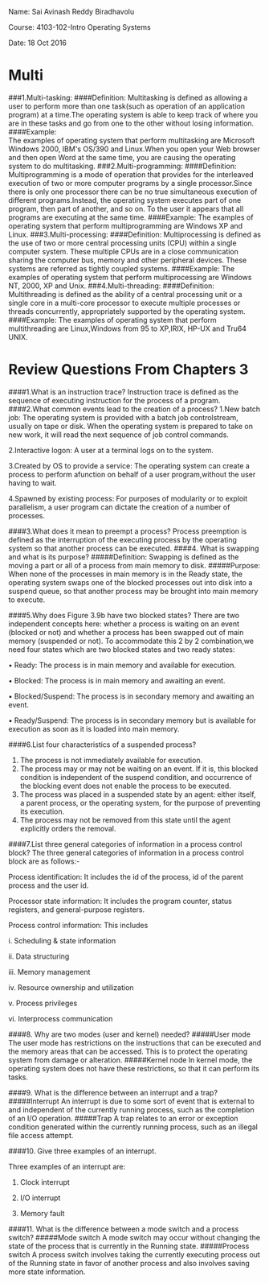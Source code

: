 Name: Sai Avinash Reddy Biradhavolu

Course: 4103-102-Intro Operating Systems

Date: 18 Oct 2016
# Multi
###1.Multi-tasking:
####Definition:
Multitasking is defined as allowing a user to perform more than one task(such as operation of an application program) at a time.The
operating system is able to keep track of where you are in these tasks and go from one to the other without losing information.
####Example:                 
The examples of operating system that perform multitasking are Microsoft Windows 2000, IBM's OS/390 and Linux.When you open your Web 
browser and then open Word at the same time, you are causing the operating system to do multitasking.
###2.Multi-programming:
####Definition:
Multiprogramming is a mode of operation that provides for the interleaved execution of two or more computer programs by a single 
processor.Since there is only one processor there can be no true simultaneous execution of different programs.Instead, the operating 
system executes part of one program, then part of another, and so on. To the user it appears that all programs are executing at the
same time.
####Example: 
The examples of operating system that perform multiprogramming are Windows XP and Linux.
###3.Multi-processing:
####Definition:
Multiprocessing is defined as the use of two or more central processing units (CPU) within a single computer system. These multiple
CPUs are in a close communication sharing the computer bus, memory and other peripheral devices. These systems are referred as tightly
coupled systems.
####Example:
The examples of operating system that perform multiprocessing are Windows NT, 2000, XP and Unix.
###4.Multi-threading:
####Definition:
Multithreading is defined as the ability of a central processing unit or a single core in a multi-core processor to execute multiple
processes or threads concurrently, appropriately supported by the operating system.
####Example:
The examples of operating system that perform multithreading are Linux,Windows from 95 to XP,IRIX, HP-UX and Tru64 UNIX.
# Review Questions From Chapters 3
####1.What is an instruction trace?
Instruction trace is defined as the sequence of executing instruction for the process of a program.
####2.What common events lead to the creation of a process?
1.New batch job:
The operating system is provided with a batch job controlstream, usually on tape or disk. When the operating
system is prepared to take on new work, it will read the next sequence of job control commands.

2.Interactive logon: 
A user at a terminal logs on to the system.

3.Created by OS to provide a service:
The operating system can create a process to perform afunction on behalf of a user program,without the user having to wait.

4.Spawned by existing process: 
For purposes of modularity or to exploit parallelism, a user program can dictate the creation of a number of processes.

####3.What does it mean to preempt a process?
Process preemption is defined as the interruption of the executing process by the operating system so that another process can be
executed.
####4. What is swapping and what is its purpose?
#####Definition:
Swapping is defined as the moving a part or all of a process from main memory to disk.
#####Purpose:
When none of the processes in main memory is in the Ready state, the operating system swaps one of the blocked processes out into
disk into a suspend queue, so that another process may be brought into main memory to execute.

####5.Why does Figure 3.9b have two blocked states?
There are two independent concepts here: whether a process is waiting on an event (blocked or not) and whether a process has been
swapped out of main memory (suspended or not). To accommodate this 2 by 2 combination,we need four states which are two blocked states
and two ready states:

• Ready: The process is in main memory and available for execution.

• Blocked: The process is in main memory and awaiting an event.

• Blocked/Suspend: The process is in secondary memory and awaiting an event. 

• Ready/Suspend: The process is in secondary memory but is available for execution as soon as it is loaded into main memory.

####6.List four characteristics of a suspended process?
1. The process is not immediately available for execution. 
2. The process may or may not be waiting on an event. If it is, this blocked condition is independent of the suspend condition, and
occurrence of the blocking event does not enable the process to be executed. 
3. The process was placed in a suspended state by an agent: either itself, a parent process, or the operating system, for the purpose
of preventing its execution. 
4. The process may not be removed from this state until the agent explicitly orders the removal.

####7.List three general categories of information in a process control block?
The three general categories of information in a process control block are as follows:-

Process identification: It includes the id of the process, id of the parent process and the user id.

Processor state information: It includes the program counter, status registers, and general-purpose registers.

Process control information: This includes

 i. Scheduling & state information

 ii. Data structuring

 iii. Memory management

 iv. Resource ownership and utilization

 v. Process privileges

 vi. Interprocess communication
 
####8. Why are two modes (user and kernel) needed?
#####User mode
The user mode has restrictions on the instructions that can be executed and the memory areas that can be accessed. This is to protect
the operating system from  damage or alteration.
#####Kernel node
In kernel mode, the operating system does not have these restrictions, so that it can perform its tasks.

####9. What is the difference between an interrupt and a trap?
#####Interrupt
An interrupt is due to some sort of event that is external to and independent of the currently running process, such as the completion
of an I/O operation. 
#####Trap
A trap relates to an error or exception condition generated within the currently running process, such as an illegal file access
attempt.

####10. Give three examples of an interrupt.

Three examples of an interrupt are:

1. Clock interrupt

2. I/O interrupt

3. Memory fault

####11. What is the difference between a mode switch and a process switch?
#####Mode switch
A mode switch may occur without changing the state of the process that is currently in the Running state.
#####Process switch
A process switch involves taking the currently executing process out of the Running state in favor of another process and also involves
saving more state information.

